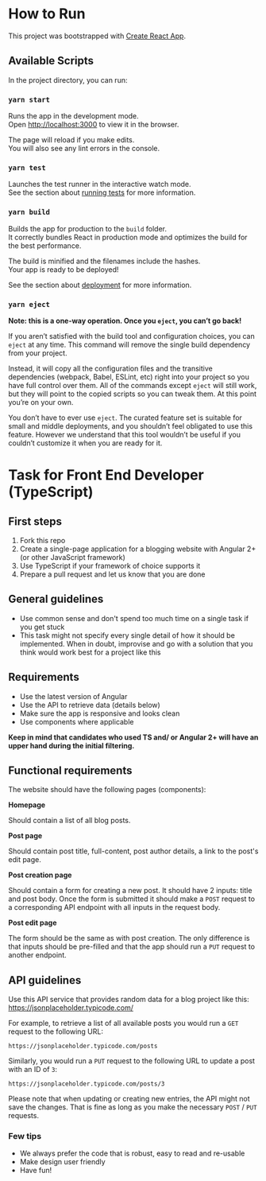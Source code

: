 # How to Run

This project was bootstrapped with [Create React App](https://github.com/facebook/create-react-app).

## Available Scripts

In the project directory, you can run:

### `yarn start`

Runs the app in the development mode.\
Open [http://localhost:3000](http://localhost:3000) to view it in the browser.

The page will reload if you make edits.\
You will also see any lint errors in the console.

### `yarn test`

Launches the test runner in the interactive watch mode.\
See the section about [running tests](https://facebook.github.io/create-react-app/docs/running-tests) for more information.

### `yarn build`

Builds the app for production to the `build` folder.\
It correctly bundles React in production mode and optimizes the build for the best performance.

The build is minified and the filenames include the hashes.\
Your app is ready to be deployed!

See the section about [deployment](https://facebook.github.io/create-react-app/docs/deployment) for more information.

### `yarn eject`

**Note: this is a one-way operation. Once you `eject`, you can’t go back!**

If you aren’t satisfied with the build tool and configuration choices, you can `eject` at any time. This command will remove the single build dependency from your project.

Instead, it will copy all the configuration files and the transitive dependencies (webpack, Babel, ESLint, etc) right into your project so you have full control over them. All of the commands except `eject` will still work, but they will point to the copied scripts so you can tweak them. At this point you’re on your own.

You don’t have to ever use `eject`. The curated feature set is suitable for small and middle deployments, and you shouldn’t feel obligated to use this feature. However we understand that this tool wouldn’t be useful if you couldn’t customize it when you are ready for it.

# Task for Front End Developer (TypeScript)

## First steps

1. Fork this repo
2. Create a single-page application for a blogging website with Angular 2+ (or other JavaScript framework)
3. Use TypeScript if your framework of choice supports it
4. Prepare a pull request and let us know that you are done

## General guidelines

- Use common sense and don't spend too much time on a single task if you get stuck
- This task might not specify every single detail of how it should be implemented. When in doubt, improvise and go with a solution that you think would work best for a project like this

## Requirements

- Use the latest version of Angular
- Use the API to retrieve data (details below)
- Make sure the app is responsive and looks clean
- Use components where applicable

<strong>Keep in mind that candidates who used TS and/ or Angular 2+ will have an upper hand during the initial filtering.</strong>

## Functional requirements

The website should have the following pages (components):

**Homepage**

Should contain a list of all blog posts.

**Post page**

Should contain post title, full-content, post author details, a link to the post's edit page.

**Post creation page**

Should contain a form for creating a new post. It should have 2 inputs: title and post body. Once the form is submitted it should make a `POST` request to a corresponding API endpoint with all inputs in the request body.

**Post edit page**

The form should be the same as with post creation. The only difference is that inputs should be pre-filled and that the app should run a `PUT` request to another endpoint.

## API guidelines

Use this API service that provides random data for a blog project like this:
https://jsonplaceholder.typicode.com/

For example, to retrieve a list of all available posts you would run a `GET` request to the following URL:

```
https://jsonplaceholder.typicode.com/posts
```

Similarly, you would run a `PUT` request to the following URL to update a post with an ID of `3`:

```
https://jsonplaceholder.typicode.com/posts/3
```

Please note that when updating or creating new entries, the API might not save the changes. That is fine as long as you make the necessary `POST` / `PUT` requests.

### Few tips

- We always prefer the code that is robust, easy to read and re-usable
- Make design user friendly
- Have fun!
